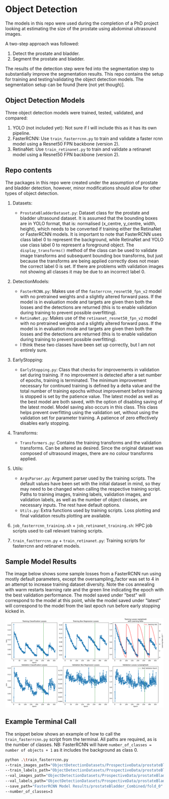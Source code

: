 # Object Detection
The models in this repo were used during the completion of a PhD project looking at estimating
the size of the prostate using abdominal ultrasound images. 

A two-step approach was followed:

1. Detect the prostate and bladder.
2. Segment the prostate and bladder.

The results of the detection step were fed into the segmentation step to substantially 
improve the segmentation results. This repo contains the setup for training and testing/validating 
the object detection models. The segmentation setup can be found [here (not yet though)].

## Object Detection Models
Three object detection models were trained, tested, validated, and compared:

1. YOLO (not included yet): Not sure if I will include this as it has its own pipeline.
2. FasterRCNN: Use `train_fasterrcnn.py` to train and validate a faster rcnn model using a
Resnet50 FPN backbone (version 2).
3. RetinaNet: Use `train_retinanet.py` to train and validate a retinanet model using a
Resnet50 FPN backbone (version 2).

## Repo contents
The packages in this repo were created under the assumption of prostate and bladder detection,
however, minor modifications should allow for other types of object detection.

1. Datasets:
   - `ProstateBladderDataset.py`: Dataset class for the prostate and bladder ultrasound dataset.
   It is assumed that the bounding boxes are in YOLO format, that is: normalised 
   (x_centre, y_centre, width, height), which needs to be converted if training either the 
   RetinaNet or FasterRCNN models. It is important to note that FasterRCNN uses class label 0
   to represent the background, while RetinaNet and YOLO use class label 0 to represent
   a foreground object. The `display_transforms()` method of the class can be used to validate
   image transforms and subsequent bounding box transforms, but just because the transforms are
   being applied correctly does not mean the correct label 0 is set. If there are problems
   with validation images not showing all classes it may be due to an incorrect label 0.

2. DetectionModels:
   - `FasterRCNN.py`: Makes use of the `fasterrcnn_resnet50_fpn_v2` model with no pretrained 
   weights and a slightly altered forward pass. If the model is in evaluation mode and 
   targets are given then both the losses and the detections are returned (this is to enable 
   validation during training to prevent possible overfitting). 
   - `RetinaNet.py`: Makes use of the `retinanet_resnet50_fpn_v2` model with no pretrained 
   weights and a slightly altered forward pass. If the model is in evaluation mode and 
   targets are given then both the losses and the detections are returned (this is to enable 
   validation during training to prevent possible overfitting).
   - I think these two classes have been set up correctly, but I am not entirely sure.

3. EarlyStopping:
   - `EarlyStopping.py`: Class that checks for improvements in validation set during training.
   If no improvement is detected after a set number of epochs, training is terminated. The
   minimum improvement necessary for continued training is defined by a delta value and the
   total number of training epochs without improvement before training is stopped is set by
   the patience value. The latest model as well as the best model are both saved, with the
   option of disabling saving of the latest model. Model saving also occurs in this class. This 
   class helps prevent overfitting using the validation set, without using the validation
   set for parameter training. A patience of zero effectively disables early stopping.

4. Transforms:
   - `Transformers.py`: Contains the training transforms and the validation transforms. Can
   be altered as desired. Since the original dataset was composed of ultrasound images,
   there are no colour transforms applied.

5. Utils:
   - `ArgsParser.py`: Argument parser used by the training scripts. The default values have
   been set with the initial dataset in mind, so they may need to be changed when calling the 
   respective training script. Paths to training images, training labels, validation images, 
   and validation labels, as well as the number of object classes, are necessary inputs. 
   The rest have default options.
   - `Utils.py`: Extra functions used by training scripts. Loss plotting and final validation
   results plotting are available.

6. `job_fasterrcnn_training.sh` + `job_retinanet_training.sh`:
HPC job scripts used to call relevant training scripts.

7. `train_fastterrcnn.py` + `train_retinanet.py`:
Training scripts for fasterrcnn and retinanet models.

## Sample Model Results
The image below shows some sample losses from a FasterRCNN run using mostly default parameters,
except the oversampling_factor was set to 4 in an attempt to increase training dataset
diversity. Note the cos annealing with warm restarts learning rate and the green line indicating
the epoch with the best validation performance. The model saved under "best" will correspond
to the model at this point, while the model saved under "latest" will correspond to the model
from the last epoch run before early stopping kicked in.

![Sample Losses](res/losses_sample.png)

## Example Terminal Call

The snippet below shows an example of how to call the `train_fasterrcnn.py` script from the
terminal. All paths are required, as is the number of classes. NB: FasterRCNN will have
`number_of_classes = number of objects + 1` as it includes the background as class 0. 

```bash
python .\train_fasterrcnn.py 
--train_images_path="ObjectDetectionDatasets/ProspectiveData/prostateBladder_Combined/train_0/images" 
--train_labels_path="ObjectDetectionDatasets/ProspectiveData/prostateBladder_Combined/train_0/labels" 
--val_images_path="ObjectDetectionDatasets/ProspectiveData/prostateBladder_Combined/val_0/images" 
--val_labels_path="ObjectDetectionDatasets/ProspectiveData/prostateBladder_Combined/val_0/labels" 
--save_path="FasterRCNN Model Results/prostateBladder_Combined/fold_0"
--number_of_classes=3
```
